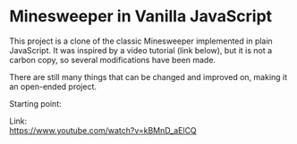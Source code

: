 # Minesweeper in Vanilla JavaScript

This project is a clone of the classic Minesweeper implemented in plain JavaScript. It was inspired by a video tutorial (link below), but it is not a carbon copy, so several modifications have been made.

There are still many things that can be changed and improved on, making it an open-ended project.

Starting point:

Link:  
https://www.youtube.com/watch?v=kBMnD_aElCQ
